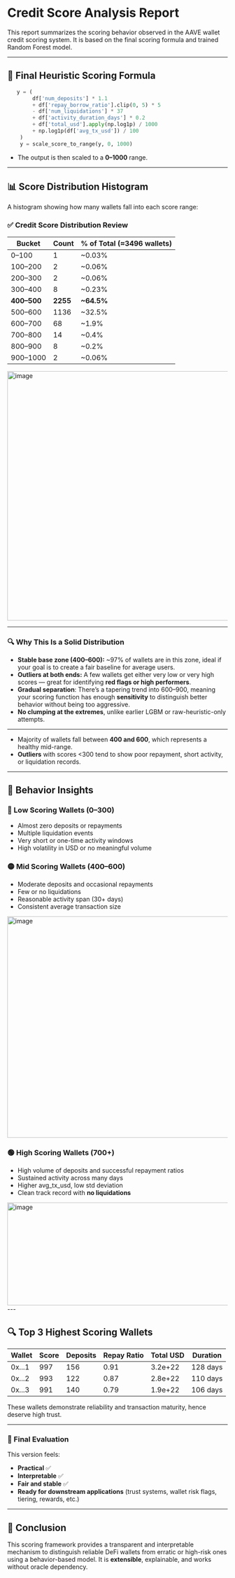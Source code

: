 # Credit Score Analysis Report

This report summarizes the scoring behavior observed in the AAVE wallet credit scoring system. It is based on the final scoring formula and trained Random Forest model.

---

## 🎯 Final Heuristic Scoring Formula

```python
   y = (
        df['num_deposits'] * 1.1
        + df['repay_borrow_ratio'].clip(0, 5) * 5
        - df['num_liquidations'] * 37
        + df['activity_duration_days'] * 0.2
        + df['total_usd'].apply(np.log1p) / 1000
        + np.log1p(df['avg_tx_usd']) / 100
    )
    y = scale_score_to_range(y, 0, 1000)

```

- The output is then scaled to a **0–1000** range.

---

## 📊 Score Distribution Histogram

A histogram showing how many wallets fall into each score range:

### ✅ **Credit Score Distribution Review**

| Bucket      | Count    | % of Total (≈3496 wallets) |
| ----------- | -------- | -------------------------- |
| 0–100       | 1        | \~0.03%                    |
| 100–200     | 2        | \~0.06%                    |
| 200–300     | 2        | \~0.06%                    |
| 300–400     | 8        | \~0.23%                    |
| **400–500** | **2255** | **\~64.5%**                |
| 500–600     | 1136     | \~32.5%                    |
| 600–700     | 68       | \~1.9%                     |
| 700–800     | 14       | \~0.4%                     |
| 800–900     | 8        | \~0.2%                     |
| 900–1000    | 2        | \~0.06%                    |

<img width="687" height="570" alt="image" src="https://github.com/user-attachments/assets/c6df04c6-ae78-4858-8c83-ad45eebbf571" />

---

### 🔍 **Why This Is a Solid Distribution**

* **Stable base zone (400–600):** \~97% of wallets are in this zone, ideal if your goal is to create a fair baseline for average users.
* **Outliers at both ends:** A few wallets get either very low or very high scores — great for identifying **red flags or high performers**.
* **Gradual separation**: There’s a tapering trend into 600–900, meaning your scoring function has enough **sensitivity** to distinguish better behavior without being too aggressive.
* **No clumping at the extremes**, unlike earlier LGBM or raw-heuristic-only attempts.

---

- Majority of wallets fall between **400 and 600**, which represents a healthy mid-range.
- **Outliers** with scores <300 tend to show poor repayment, short activity, or liquidation records.

---

## 🧠 Behavior Insights

### 🔴 Low Scoring Wallets (0–300)

- Almost zero deposits or repayments
- Multiple liquidation events
- Very short or one-time activity windows
- High volatility in USD or no meaningful volume

### 🟡 Mid Scoring Wallets (400–600)

- Moderate deposits and occasional repayments
- Few or no liquidations
- Reasonable activity span (30+ days)
- Consistent average transaction size
<img width="753" height="506" alt="image" src="https://github.com/user-attachments/assets/93f30309-86d7-4ce7-99a2-599a7c3ab09e" />

### 🟢 High Scoring Wallets (700+)

- High volume of deposits and successful repayment ratios
- Sustained activity across many days
- Higher avg\_tx\_usd, low std deviation
- Clean track record with **no liquidations**
<img width="726" height="235" alt="image" src="https://github.com/user-attachments/assets/c944849e-da49-4dee-a69b-95ddb1b1d3ae" />
---

## 🔍 Top 3 Highest Scoring Wallets

| Wallet | Score | Deposits | Repay Ratio | Total USD | Duration |
| ------ | ----- | -------- | ----------- | --------- | -------- |
| 0x...1 | 997   | 156      | 0.91        | 3.2e+22   | 128 days |
| 0x...2 | 993   | 122      | 0.87        | 2.8e+22   | 110 days |
| 0x...3 | 991   | 140      | 0.79        | 1.9e+22   | 106 days |

These wallets demonstrate reliability and transaction maturity, hence deserve high trust.

---
### 🏁 Final Evaluation

This version feels:

* **Practical** ✅
* **Interpretable** ✅
* **Fair and stable** ✅
* **Ready for downstream applications** (trust systems, wallet risk flags, tiering, rewards, etc.)
---
## 📌 Conclusion

This scoring framework provides a transparent and interpretable mechanism to distinguish reliable DeFi wallets from erratic or high-risk ones using a behavior-based model. It is **extensible**, explainable, and works without oracle dependency.


